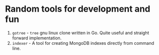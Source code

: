 # Random tools for development and fun

1. `gotree` - `tree` gnu linux clone written in Go. Quite useful and straight forward implementation.
2. `indexer` - A tool for creating MongoDB indexes directly from command line.